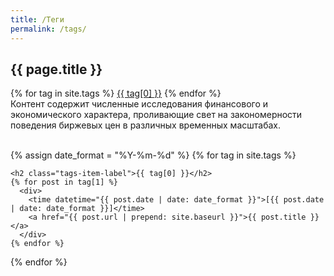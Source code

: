 ```yaml
---
title: /Теги
permalink: /tags/
---
```


<div class="tags">
  <div class="tags-header">
    <h2 class="tags-header-title">{{ page.title }}</h2>
    <div class="tags-header-line"></div>
  </div>
  <div class="tags-clouds">
    {% for tag in site.tags %}
      <a href="#{{ tag[0] }}">{{ tag[0] }}</a>
    {% endfor %}
  </div>
Контент содержит численные исследования финансового и экономического характера, проливающие свет на закономерности поведения биржевых цен в различных временных масштабах.
<br><br>


  {% assign date_format = "%Y-%m-%d" %}
  {% for tag in site.tags %}
  <div class="tags-item" id="{{ tag[0] }}">
    
    <h2 class="tags-item-label">{{ tag[0] }}</h2>
    {% for post in tag[1] %}
      <div>
        <time datetime="{{ post.date | date: date_format }}">[{{ post.date | date: date_format }}]</time>
        <a href="{{ post.url | prepend: site.baseurl }}">{{ post.title }}</a>
      </div>
    {% endfor %}
  </div>
  {% endfor %}
</div>
